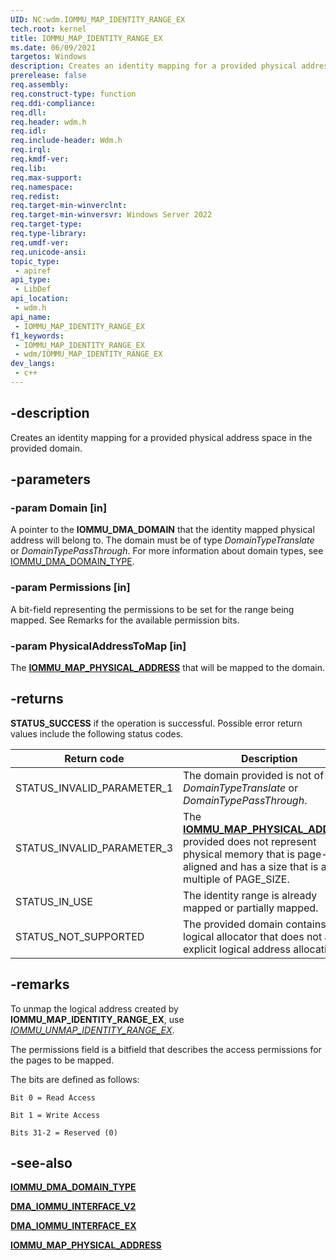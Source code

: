 ```yaml
---
UID: NC:wdm.IOMMU_MAP_IDENTITY_RANGE_EX
tech.root: kernel
title: IOMMU_MAP_IDENTITY_RANGE_EX
ms.date: 06/09/2021
targetos: Windows
description: Creates an identity mapping for a provided physical address space in the provided domain.
prerelease: false
req.assembly: 
req.construct-type: function
req.ddi-compliance: 
req.dll: 
req.header: wdm.h
req.idl: 
req.include-header: Wdm.h
req.irql: 
req.kmdf-ver: 
req.lib: 
req.max-support: 
req.namespace: 
req.redist: 
req.target-min-winverclnt: 
req.target-min-winversvr: Windows Server 2022
req.target-type: 
req.type-library: 
req.umdf-ver: 
req.unicode-ansi: 
topic_type:
 - apiref
api_type:
 - LibDef
api_location:
 - wdm.h
api_name:
 - IOMMU_MAP_IDENTITY_RANGE_EX
f1_keywords:
 - IOMMU_MAP_IDENTITY_RANGE_EX
 - wdm/IOMMU_MAP_IDENTITY_RANGE_EX
dev_langs:
 - c++
---
```


## -description

Creates an identity mapping for a provided physical address space in the provided domain.

## -parameters

### -param Domain [in]


A pointer to the **IOMMU_DMA_DOMAIN** that the identity mapped physical address will belong to. The domain must be of type *DomainTypeTranslate* or *DomainTypePassThrough*. For more information about domain types, see [IOMMU_DMA_DOMAIN_TYPE](ne-wdm-iommu_dma_domain_type.md).

### -param Permissions [in]


A bit-field representing the permissions to be set for the range being mapped. See Remarks for the available permission bits.

### -param PhysicalAddressToMap [in]


The [**IOMMU_MAP_PHYSICAL_ADDRESS**](ns-wdm-iommu_map_physical_address.md) that will be mapped to the domain.

## -returns

**STATUS_SUCCESS** if the operation is successful. Possible error return values include the following status codes.

| Return code | Description |
|--|--|
| STATUS_INVALID_PARAMETER_1 | The domain provided is not of type *DomainTypeTranslate* or *DomainTypePassThrough*. |
| STATUS_INVALID_PARAMETER_3 | The [**IOMMU_MAP_PHYSICAL_ADDRESS**](ns-wdm-iommu_map_physical_address.md) provided does not represent physical memory that is page-aligned and has a size that is a multiple of PAGE_SIZE. |
| STATUS_IN_USE | The identity range is already mapped or partially mapped. |
| STATUS_NOT_SUPPORTED | The provided domain contains a logical allocator that does not allow explicit logical address allocation. |

## -remarks

To unmap the logical address created by **IOMMU_MAP_IDENTITY_RANGE_EX**, use [*IOMMU_UNMAP_IDENTITY_RANGE_EX*](nc-wdm-iommu_unmap_identity_range_ex.md).

The permissions field is a bitfield that describes the access permissions for the pages to be mapped.

The bits are defined as follows:

`Bit 0 = Read Access`

`Bit 1 = Write Access`

`Bits 31-2 = Reserved (0)`

## -see-also

[**IOMMU_DMA_DOMAIN_TYPE**](ne-wdm-iommu_dma_domain_type.md)

[**DMA_IOMMU_INTERFACE_V2**](ns-wdm-dma_iommu_interface_v2.md)

[**DMA_IOMMU_INTERFACE_EX**](ns-wdm-dma_iommu_interface_ex.md)

[**IOMMU_MAP_PHYSICAL_ADDRESS**](ns-wdm-iommu_map_physical_address.md)

